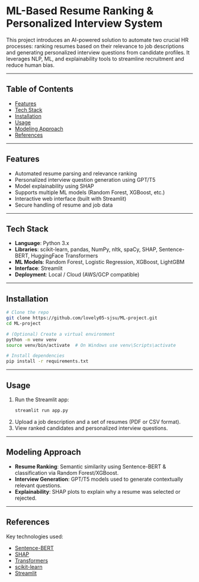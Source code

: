 # ML-Based Resume Ranking & Personalized Interview System

This project introduces an AI-powered solution to automate two crucial HR processes: ranking resumes based on their relevance to job descriptions and generating personalized interview questions from candidate profiles. It leverages NLP, ML, and explainability tools to streamline recruitment and reduce human bias.

---

## Table of Contents

- [Features](#-features)
- [Tech Stack](#-tech-stack)
- [Installation](#-installation)
- [Usage](#-usage)
- [Modeling Approach](#-modeling-approach)
- [References](#-References)

---

## Features

- Automated resume parsing and relevance ranking
- Personalized interview question generation using GPT/T5
- Model explainability using SHAP
- Supports multiple ML models (Random Forest, XGBoost, etc.)
- Interactive web interface (built with Streamlit)
- Secure handling of resume and job data

---

## Tech Stack

- **Language**: Python 3.x
- **Libraries**: scikit-learn, pandas, NumPy, nltk, spaCy, SHAP, Sentence-BERT, HuggingFace Transformers
- **ML Models**: Random Forest, Logistic Regression, XGBoost, LightGBM
- **Interface**: Streamlit
- **Deployment**: Local / Cloud (AWS/GCP compatible)

---

## Installation

```bash
# Clone the repo
git clone https://github.com/lovely05-sjsu/ML-project.git
cd ML-project

# (Optional) Create a virtual environment
python -m venv venv
source venv/bin/activate  # On Windows use venv\Scripts\activate

# Install dependencies
pip install -r requirements.txt
```

---

## Usage

1. Run the Streamlit app:
   ```bash
   streamlit run app.py
   ```
2. Upload a job description and a set of resumes (PDF or CSV format).
3. View ranked candidates and personalized interview questions.

---

## Modeling Approach

- **Resume Ranking**: Semantic similarity using Sentence-BERT & classification via Random Forest/XGBoost.
- **Interview Generation**: GPT/T5 models used to generate contextually relevant questions.
- **Explainability**: SHAP plots to explain why a resume was selected or rejected.

---

## References

Key technologies used:
- [Sentence-BERT](https://arxiv.org/abs/1908.10084)
- [SHAP](https://shap.readthedocs.io)
- [Transformers](https://huggingface.co/docs/transformers)
- [scikit-learn](https://scikit-learn.org/)
- [Streamlit](https://streamlit.io/)
